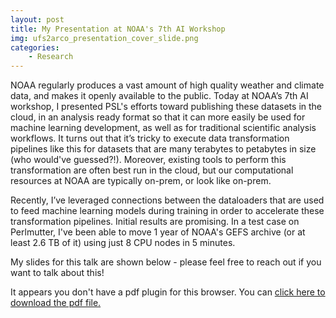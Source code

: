 ```yaml
---
layout: post
title: My Presentation at NOAA's 7th AI Workshop
img: ufs2arco_presentation_cover_slide.png
categories:
    - Research
---
```


NOAA regularly produces a vast amount of high quality weather and climate data,
and makes it openly available to the public.
Today at NOAA’s 7th AI workshop, I presented PSL's efforts toward publishing these datasets in the cloud,
in an analysis ready format so that it can more easily be used for machine learning development,
as well as for traditional scientific analysis workflows.
It turns out that it’s tricky to execute data transformation pipelines like
this for datasets that are many terabytes to petabytes in size (who would've guessed?!).
Moreover, existing tools to perform this transformation are often best run in the cloud,
but our computational resources at NOAA are typically on-prem, or look like on-prem.

Recently, I’ve leveraged connections between the dataloaders that are used to feed
machine learning models during training in order to accelerate these
transformation pipelines.
Initial results are promising.
In a test case on Perlmutter,
I've been able to move 1 year of NOAA's GEFS archive (or at least 2.6 TB of it)
using just 8 CPU nodes in 5 minutes.

My slides for this talk are shown below - please feel free to reach out if you want to talk about this!

<object data="/assets/docs/ufs2arco_noaa_ai_workshop.pdf#toolbar=1&scrollbar=1&navpanes=0"
    type="application/pdf" width="100%" height="100%">
  <p> It appears you don't have a pdf plugin for this browser.
  You can <a href="/assets/docs/ufs2arco_noaa_ai_workshop.pdf"> click here to
  download the pdf file.</a></p>
</object>
